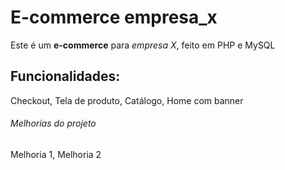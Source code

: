 # E-commerce empresa_x

Este é um **e-commerce** para _empresa X_, feito em PHP e MySQL

## Funcionalidades:

Checkout, Tela de produto, Catálogo, Home com banner

###### Melhorias do projeto

Melhoria 1, Melhoria 2
